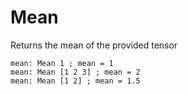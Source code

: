# Mean

Returns the mean of the provided tensor

```L1
mean: Mean 1 ; mean = 1
mean: Mean [1 2 3] ; mean = 2
mean: Mean [1 2] ; mean = 1.5
```